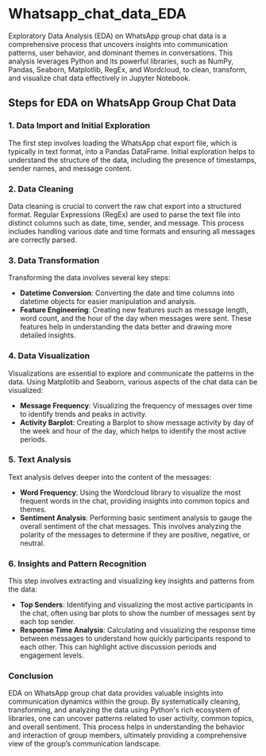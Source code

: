 # Whatsapp_chat_data_EDA

Exploratory Data Analysis (EDA) on WhatsApp group chat data is a comprehensive process that uncovers insights into communication patterns, user behavior, and dominant themes in conversations. This analysis leverages Python and its powerful libraries, such as NumPy, Pandas, Seaborn, Matplotlib, RegEx, and Wordcloud, to clean, transform, and visualize chat data effectively in Jupyter Notebook.

## Steps for EDA on WhatsApp Group Chat Data

### 1. Data Import and Initial Exploration
The first step involves loading the WhatsApp chat export file, which is typically in text format, into a Pandas DataFrame. Initial exploration helps to understand the structure of the data, including the presence of timestamps, sender names, and message content.

### 2. Data Cleaning
Data cleaning is crucial to convert the raw chat export into a structured format. Regular Expressions (RegEx) are used to parse the text file into distinct columns such as date, time, sender, and message. This process includes handling various date and time formats and ensuring all messages are correctly parsed.

### 3. Data Transformation
Transforming the data involves several key steps:
- **Datetime Conversion**: Converting the date and time columns into datetime objects for easier manipulation and analysis.
- **Feature Engineering**: Creating new features such as message length, word count, and the hour of the day when messages were sent. These features help in understanding the data better and drawing more detailed insights.

### 4. Data Visualization
Visualizations are essential to explore and communicate the patterns in the data. Using Matplotlib and Seaborn, various aspects of the chat data can be visualized:
- **Message Frequency**: Visualizing the frequency of messages over time to identify trends and peaks in activity.
- **Activity Barplot**: Creating a Barplot to show message activity by day of the week and hour of the day, which helps to identify the most active periods.

### 5. Text Analysis
Text analysis delves deeper into the content of the messages:
- **Word Frequency**: Using the Wordcloud library to visualize the most frequent words in the chat, providing insights into common topics and themes.
- **Sentiment Analysis**: Performing basic sentiment analysis to gauge the overall sentiment of the chat messages. This involves analyzing the polarity of the messages to determine if they are positive, negative, or neutral.

### 6. Insights and Pattern Recognition
This step involves extracting and visualizing key insights and patterns from the data:
- **Top Senders**: Identifying and visualizing the most active participants in the chat, often using bar plots to show the number of messages sent by each top sender.
- **Response Time Analysis**: Calculating and visualizing the response time between messages to understand how quickly participants respond to each other. This can highlight active discussion periods and engagement levels.

### Conclusion
EDA on WhatsApp group chat data provides valuable insights into communication dynamics within the group. By systematically cleaning, transforming, and analyzing the data using Python's rich ecosystem of libraries, one can uncover patterns related to user activity, common topics, and overall sentiment. This process helps in understanding the behavior and interaction of group members, ultimately providing a comprehensive view of the group’s communication landscape.
